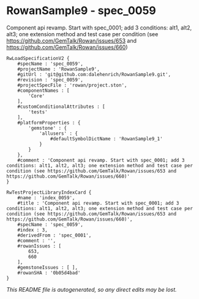 # RowanSample9 - spec_0059
Component api revamp. Start with spec_0001; add 3 conditions: alt1, alt2, alt3; one extension method and test case per condition (see https://github.com/GemTalk/Rowan/issues/653 and https://github.com/GemTalk/Rowan/issues/660)
```
RwLoadSpecificationV2 {
	#specName : 'spec_0059',
	#projectName : 'RowanSample9',
	#gitUrl : 'git@github.com:dalehenrich/RowanSample9.git',
	#revision : 'spec_0059',
	#projectSpecFile : 'rowan/project.ston',
	#componentNames : [
		'Core'
	],
	#customConditionalAttributes : [
		'tests'
	],
	#platformProperties : {
		'gemstone' : {
			'allusers' : {
				#defaultSymbolDictName : 'RowanSample9_1'
			}
		}
	},
	#comment : 'Component api revamp. Start with spec_0001; add 3 conditions: alt1, alt2, alt3; one extension method and test case per condition (see https://github.com/GemTalk/Rowan/issues/653 and https://github.com/GemTalk/Rowan/issues/660)'
}

RwTestProjectLibraryIndexCard {
	#name : 'index_0059',
	#title : 'Component api revamp. Start with spec_0001; add 3 conditions: alt1, alt2, alt3; one extension method and test case per condition (see https://github.com/GemTalk/Rowan/issues/653 and https://github.com/GemTalk/Rowan/issues/660)',
	#specName : 'spec_0059',
	#index : 3,
	#derivedFrom : 'spec_0001',
	#comment : '',
	#rowanIssues : [
		653,
		660
	],
	#gemstoneIssues : [ ],
	#rowanSHA : '0b05d4bad'
}
```

*This README file is autogenerated, so any direct edits may be lost.*
